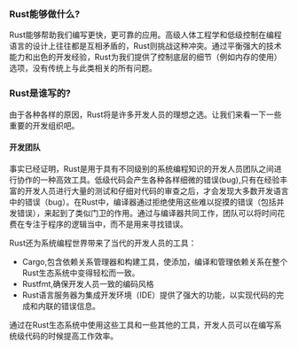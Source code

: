 
### Rust能够做什么?

Rust能够帮助我们编写更快，更可靠的应用。高级人体工程学和低级控制在编程语言的设计上往往都是互相矛盾的，Rust则挑战这种冲突。通过平衡强大的技术能力和出色的开发经验，Rust为我们提供了控制底层的细节（例如内存的使用）选项，没有传统上与此类相关的所有问题。

### Rust是谁写的?

由于各种各样的原因，Rust将是许多开发人员的理想之选。让我们来看一下一些重要的开发组织吧。

#### 开发团队

事实已经证明，Rust是用于具有不同级别的系统编程知识的开发人员团队之间进行协作的一种高效工具。低级代码会产生各种各样细微的错误(bug),只有在经验丰富的开发人员进行大量的测试和仔细对代码的审查之后，才会发现大多数开发语言中的错误（bug）。在Rust中，编译器通过拒绝使用这些难以捉摸的错误（包括并发错误），来起到了类似门卫的作用。通过与编译器共同工作，团队可以将时间花费在专注于程序的逻辑当中，而不是用来寻找错误。

Rust还为系统编程世界带来了当代的开发人员的工具：

* Cargo,包含依赖关系管理器和构建工具，使添加，编译和管理依赖关系在整个Rust生态系统中变得轻松而一致。
* Rustfmt,确保开发人员一致的编码风格
* Rust语言服务器为集成开发环境（IDE）提供了强大的功能，以实现代码的完成和内联的错误信息。

通过在Rust生态系统中使用这些工具和一些其他的工具，开发人员可以在编写系统级代码的时候提高工作效率。


